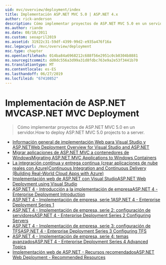 ```yaml
---
uid: mvc/overview/deployment/index
title: Implementación ASP.NET MVC 5.0 | ASP.NET 4.x
author: rick-anderson
description: Cómo implementar proyectos de ASP.NET MVC 5.0 en un servidor.
ms.author: riande
ms.date: 08/18/2011
ms.custom: seoapril2019
ms.assetid: 31922c31-59df-4399-99d2-e935a476f16a
msc.legacyurl: /mvc/overview/deployment
msc.type: chapter
ms.openlocfilehash: 014ba84a6968212c688f56e2951c0cb0304b8881
ms.sourcegitcommit: dd0dc556a3d99a31d8fdbc763e9a2e53f3441b70
ms.translationtype: MT
ms.contentlocale: es-ES
ms.lasthandoff: 06/27/2019
ms.locfileid: "67410852"
---
```

# <a name="aspnet-mvc-deployment"></a><span data-ttu-id="202c9-103">Implementación de ASP.NET MVC</span><span class="sxs-lookup"><span data-stu-id="202c9-103">ASP.NET MVC Deployment</span></span>

> <span data-ttu-id="202c9-104">Cómo implementar proyectos de ASP.NET MVC 5.0 en un servidor.</span><span class="sxs-lookup"><span data-stu-id="202c9-104">How to deploy ASP.NET MVC 5.0 projects to a server.</span></span>

- [<span data-ttu-id="202c9-105">Información general de implementación Web para Visual Studio y ASP.NET</span><span class="sxs-lookup"><span data-stu-id="202c9-105">Web Deployment Overview for Visual Studio and ASP.NET</span></span>](https://msdn.microsoft.com/library/dd394698)
- [<span data-ttu-id="202c9-106">Migrar aplicaciones de ASP.NET MVC a contenedores de Windows</span><span class="sxs-lookup"><span data-stu-id="202c9-106">Migrating ASP.NET MVC Applications to Windows Containers</span></span>](docker-aspnetmvc.md)
- [<span data-ttu-id="202c9-107">La integración continua y entrega continua (crear aplicaciones de nube reales con Azure)</span><span class="sxs-lookup"><span data-stu-id="202c9-107">Continuous Integration and Continuous Delivery (Building Real-World Cloud Apps with Azure)</span></span>](../../../aspnet/overview/developing-apps-with-windows-azure/building-real-world-cloud-apps-with-windows-azure/continuous-integration-and-continuous-delivery.md)
- [<span data-ttu-id="202c9-108">Implementación web de ASP.NET con Visual Studio</span><span class="sxs-lookup"><span data-stu-id="202c9-108">ASP.NET Web Deployment using Visual Studio</span></span>](../../../web-forms/overview/deployment/visual-studio-web-deployment/index.md)
- [<span data-ttu-id="202c9-109">ASP.NET 4 - Introducción a la implementación de empresa</span><span class="sxs-lookup"><span data-stu-id="202c9-109">ASP.NET 4 - Enterprise Deployment Introduction</span></span>](../../../web-forms/overview/deployment/deploying-web-applications-in-enterprise-scenarios/index.md)
- [<span data-ttu-id="202c9-110">ASP.NET 4 - Implementación de empresa, serie 1</span><span class="sxs-lookup"><span data-stu-id="202c9-110">ASP.NET 4 - Enterprise Deployment Series 1</span></span>](../../../web-forms/overview/deployment/web-deployment-in-the-enterprise/index.md)
- [<span data-ttu-id="202c9-111">ASP.NET 4 - Implementación de empresa, serie 2: configuración de servidores</span><span class="sxs-lookup"><span data-stu-id="202c9-111">ASP.NET 4 - Enterprise Deployment Series 2 Configuring Servers</span></span>](../../../web-forms/overview/deployment/configuring-server-environments-for-web-deployment/index.md)
- [<span data-ttu-id="202c9-112">ASP.NET 4 - Implementación de empresa, serie 3: configuración de TFS</span><span class="sxs-lookup"><span data-stu-id="202c9-112">ASP.NET 4 - Enterprise Deployment Series 3 Configuring TFS</span></span>](../../../web-forms/overview/deployment/configuring-team-foundation-server-for-web-deployment/index.md)
- [<span data-ttu-id="202c9-113">ASP.NET 4 - Implementación de empresa, serie 4: temas avanzados</span><span class="sxs-lookup"><span data-stu-id="202c9-113">ASP.NET 4 - Enterprise Deployment Series 4 Advanced Topics</span></span>](../../../web-forms/overview/deployment/advanced-enterprise-web-deployment/index.md)
- [<span data-ttu-id="202c9-114">Implementación web de ASP.NET - Recursos recomendados</span><span class="sxs-lookup"><span data-stu-id="202c9-114">ASP.NET Web Deployment - Recommended Resources</span></span>](../../../whitepapers/aspnet-web-deployment-content-map.md)
